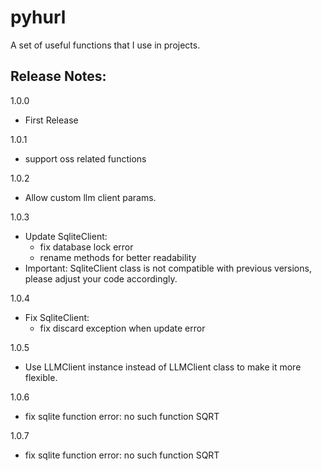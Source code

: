 # pyhurl

A set of useful functions that I use in projects.

## Release Notes:

1.0.0
- First Release

1.0.1
- support oss related functions

1.0.2
- Allow custom llm client params.

1.0.3
- Update SqliteClient:
  - fix database lock error
  - rename methods for better readability
- Important: SqliteClient class is not compatible with previous versions, please adjust your code accordingly.

1.0.4
- Fix SqliteClient:
  - fix discard exception when update error

1.0.5
- Use LLMClient instance instead of LLMClient class to make it more flexible.

1.0.6
- fix sqlite function error: no such function SQRT

1.0.7
- fix sqlite function error: no such function SQRT